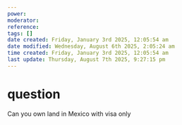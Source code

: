 ```yaml
---
power: 
moderator:
reference:
tags: []
date created: Friday, January 3rd 2025, 12:05:54 am
date modified: Wednesday, August 6th 2025, 2:05:24 am
time created: Friday, January 3rd 2025, 12:05:54 am
last update: Thursday, August 7th 2025, 9:27:15 pm
---
```

# question
Can you own land in Mexico with visa only

